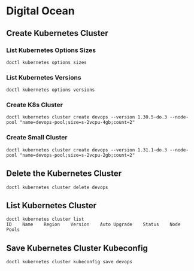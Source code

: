 # Digital Ocean

## Create Kubernetes Cluster

### List Kubernetes Options Sizes

```shell
doctl kubernetes options sizes
```

### List Kubernetes Versions

```shell
doctl kubernetes options versions
```

### Create K8s Cluster

```shell
doctl kubernetes cluster create devops --version 1.30.5-do.3 --node-pool "name=devops-pool;size=s-2vcpu-4gb;count=2"
```

### Create Small Cluster

```shell
doctl kubernetes cluster create devops --version 1.31.1-do.3 --node-pool "name=devops-pool;size=s-2vcpu-2gb;count=2"
```

## Delete the Kubernetes Cluster

```shell
doctl kubernetes cluster delete devops
```

## List Kubernetes Cluster

```shell
doctl kubernetes cluster list
ID    Name    Region    Version    Auto Upgrade    Status    Node Pools
```

## Save Kubernetes Cluster Kubeconfig

```shell
doctl kubernetes cluster kubeconfig save devops
```

